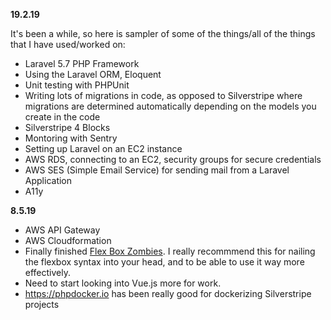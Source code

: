 **19.2.19**

It's been a while, so here is sampler of some of the things/all of the things that I have used/worked on:

* Laravel 5.7 PHP Framework
* Using the Laravel ORM, Eloquent
* Unit testing with PHPUnit
* Writing lots of migrations in code, as opposed to Silverstripe where migrations are determined automatically depending on the models you create in the code
* Silverstripe 4 Blocks
* Montoring with Sentry
* Setting up Laravel on an EC2 instance
* AWS RDS, connecting to an EC2, security groups for secure credentials
* AWS SES (Simple Email Service) for sending mail from a Laravel Application
* A11y

**8.5.19**

* AWS API Gateway
* AWS Cloudformation 
* Finally finished [Flex Box Zombies](https://mastery.games/p/flexbox-zombies). I really recommmend this for nailing the flexbox syntax into your head, and to be able to use it way more effectively.
* Need to start looking into Vue.js more for work.
* https://phpdocker.io has been really good for dockerizing Silverstripe projects